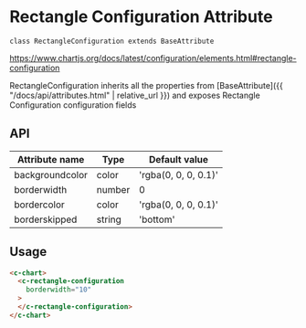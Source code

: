 # Rectangle Configuration Attribute
`class RectangleConfiguration extends BaseAttribute`

https://www.chartjs.org/docs/latest/configuration/elements.html#rectangle-configuration


RectangleConfiguration inherits all the properties from [BaseAttribute]({{ "/docs/api/attributes.html" | relative_url }}) and exposes Rectangle Configuration configuration fields

## API

| Attribute name | Type | Default value
| --- | --- | ---
| backgroundcolor | color | 'rgba(0, 0, 0, 0.1)'
| borderwidth | number | 0
| bordercolor | color | 'rgba(0, 0, 0, 0.1)'
| borderskipped | string | 'bottom'

## Usage

```html
<c-chart>
  <c-rectangle-configuration
    borderwidth="10"
  >
  </c-rectangle-configuration>
</c-chart>
```
